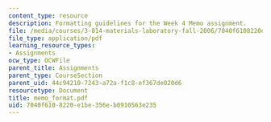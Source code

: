 ```yaml
---
content_type: resource
description: Formatting guidelines for the Week 4 Memo assignment.
file: /media/courses/3-014-materials-laboratory-fall-2006/7040f6108220e1be356eb0910563e235_memo_format.pdf
file_type: application/pdf
learning_resource_types:
- Assignments
ocw_type: OCWFile
parent_title: Assignments
parent_type: CourseSection
parent_uid: 44c94210-7243-a72a-f1c8-ef367de020d6
resourcetype: Document
title: memo_format.pdf
uid: 7040f610-8220-e1be-356e-b0910563e235
---
```

